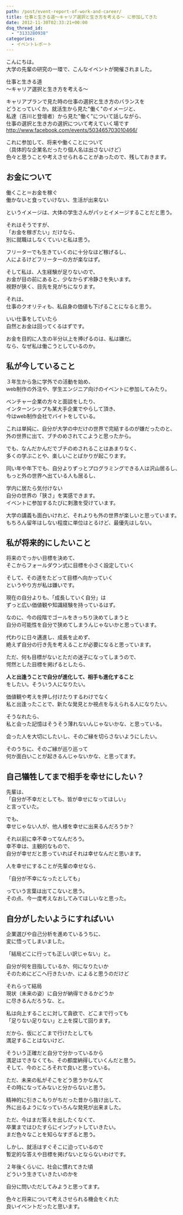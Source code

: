 ```yaml
---
path: /post/event-report-of-work-and-career/
title: 仕事と生きる道〜キャリア選択と生き方を考える〜 に参加してきた
date: 2012-11-30T02:33:21+00:00
dsq_thread_id:
  - "3133280938"
categories:
  - イベントレポート
---
```


こんにちは。  
大学の先輩の研究の一環で、こんなイベントが開催されました。

仕事と生きる道  
～キャリア選択と生き方を考える～  

<!--more-->

キャリアプランで見た時の仕事の選択と生き方のバランスを  
どうとっていくか。就活生から見た"働く"のイメージと、  
私達（吉川と登壇者）から見た"働く"について話しながら、  
仕事の選択と生き方の選択について考えていく場です  
<http://www.facebook.com/events/503465703010466/>

これに参加して、将来や働くことについて  
（具体的な企業名だったり個人名は出さないけど）  
色々と思うことや考えさせられることがあったので、残しておきます。 

お金について
----------------------------------------

働くこと＝お金を稼ぐ  
働かないと食っていけない、生活が出来ない

というイメージは、大体の学生さんがパッとイメージすることだと思う。

それはそうですが、  
「お金を稼ぎたい」だけなら、  
別に就職はしなくていいと私は思う。

フリーターでも生きていくのに十分なほど稼げるし、  
人によるけどフリーターの方が楽なはず。

そして私は、人生経験が足りないので、  
お金が目の前にあると、少なからず冷静さを失います。  
視野が狭く、目先を見がちになります。

それは、  
仕事のクオリティも、私自身の価値も下げることになると思う。

いい仕事をしていたら  
自然とお金は回ってくるはずです。

お金を目的に人生の半分以上を捧げるのは、私は嫌だ。  
なら、なぜ私は働こうとしているのか。 

私が今していること
----------------------------------------

３年生から急に学外での活動を始め、  
web制作の外注や、学生エンジニア向けのイベントに参加してみたり。

ベンチャー企業の方々と面談をしたり、  
インターンシップも某大手企業でやらして頂き、  
今はweb制作会社でバイトをしている。

これは単純に、自分が大学の中だけの世界で完結するのが嫌だったのと、  
外の世界に出て、ブチのめされてこようと思ったから。

でも、なんだかんだでブチのめされることはあまりなく、  
多くの学ぶことや、楽しいことばかりが起こります。

同い年や年下でも、自分よりずっとプログラミングできる人は沢山居るし、  
もっと外の世界へ出ている人も居るし、

学内に居たら気付けない  
自分の世界の「狭さ」を実感できます。  
イベントに参加するたびに刺激を受けています。

大学の講義も面白いけれど、それよりも外の世界が楽しいと思っています。  
もちろん留年はしない程度に単位はとるけど、最優先はしない。 

私が将来的にしたいこと
----------------------------------------

将来のでっかい目標を決めて、  
そこからフォールダウン式に目標を小さく設定していく 

そして、その道をたどって目標へ向かっていく  
というやり方が私は嫌いです。

現在の自分よりも、「成長していく自分」は  
ずっと広い価値観や知識経験を持っているはず。

なのに、今の段階でゴールをきっちり決めてしまうと  
自分の可能性を自分で狭めてしまうんじゃないかと思っています。

代わりに日々邁進し、成長を止めず、  
絶えず自分の行き先を考えることが必要になると思っています。

ただ、何も目標がないとただの迷子になってしまうので、  
愕然とした目標を掲げるとしたら、

**人と出逢うことで自分が進化して、相手も進化すること**  
をしたい。そういう人になりたい。

価値観や考えを押し付けたりするわけでなく  
私と出逢ったことで、新たな発見とか視点を与えられる人になりたい。

そうなれたら、  
私と会った記憶はそうそう薄れないんじゃないかな、と思っている。

会った人を大切にしたいし、そのご縁を切らさないようにしたい。

そのうちに、そのご縁が巡り巡って  
何か面白いことが起きるんじゃないかな、と思ってます。 

自己犠牲してまで相手を幸せにしたい？
----------------------------------------

先輩は、  
「自分が不幸だとしても、皆が幸せになってほしい」  
と言っていた。

でも、  
幸せじゃない人が、他人様を幸せに出来るんだろうか？

それ以前に幸不幸ってなんだろう。  
幸不幸は、主観的なもので、  
自分が幸せだと思っていればそれは幸せなんだと思います。

人を幸せにすることが先輩の幸せなら、

「自分が不幸になったとしても」

っていう言葉は出てこないと思う。  
その点、今一度考えなおしてみてほしいなと思った。 

自分がしたいようにすればいい
----------------------------------------

企業選びや自己分析を進めているうちに、  
変に悟ってしまいました。

「結局どこに行っても正しい訳じゃない」と。

自分が何を目指しているか、何になりたいか  
そのためにどこへ行きたいか、によると思うのだけど

それらって結局  
現状（未来の姿）に自分が納得できるかどうか  
に尽きるんだろうな、と。

私は向上することに対して貪欲で、どこまで行っても  
「足りない足りない」と上を探して回ります。

だから、仮にどこまで行けたとしても  
満足することはないけど、

そういう正確だと自分で分かっているから  
満足はできなくても、その都度納得していくんだと思う。  
そして、今のところそれで良いと思っている。

ただ、未来の私がそこをどう思うかなんて  
その時になってみないと分からないと思う。

精神的に引きこもりがちだった昔から抜け出して、  
外に出るようになっていろんな発見が出来ました。

ただ、今はまだ答えを出したくなくて、  
卒業まではひたすらにインプットしていきたい。  
まだ色々なことを知らなすぎると思う。

しかし、就活はすぐそこに迫っているので  
暫定的な答えや目標を掲げないとならないわけです。

２年後くらいに、社会に慣れてきた頃  
どういう生きていきたいのかを

自分に問いただしてみようと思ってます。

色々と将来について考えさせられる機会をくれた  
良いイベントだったと思います。 

<div style="font-size:0px;height:0px;line-height:0px;margin:0;padding:0;clear:both">
</div>